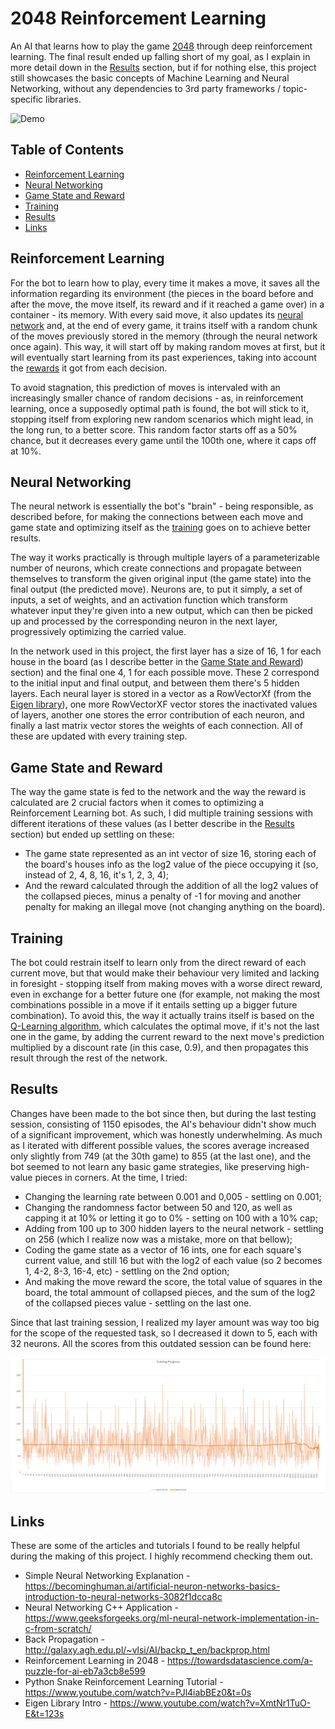 # 2048 Reinforcement Learning

An AI that learns how to play the game [2048](https://en.wikipedia.org/wiki/2048_(video_game)) through deep reinforcement learning.
The final result ended up falling short of my goal, as I explain in more detail down in the [Results](#results) section, but if for nothing else, this project still showcases the basic concepts of Machine Learning and Neural Networking, without any dependencies to 3rd party frameworks / topic-specific libraries.


![Demo](./Data/Demo.gif)



## Table of Contents
- [Reinforcement Learning](#reinforment-learning)
- [Neural Networking](#neural-networking)
- [Game State and Reward](#game-state-and-reward)
- [Training](#training)
- [Results](#results)
- [Links](#links)



## Reinforcement Learning

For the bot to learn how to play, every time it makes a move, it saves all the information regarding its environment (the pieces in the board before and after the move, the move itself, its reward and if it reached a game over) in a container - its memory. With every said move, it also updates its [neural network](#neural-networking) and, at the end of every game, it trains itself with a random chunk of the moves previously stored in the memory (through the neural network once again). This way, it will start off by making random moves at first, but it will eventually start learning from its past experiences, taking into account the [rewards](#game-state-and-reward) it got from each decision.

To avoid stagnation, this prediction of moves is intervaled with an increasingly smaller chance of random decisions - as, in reinforcement learning, once a supposedly optimal path is found, the bot will stick to it, stopping itself from exploring new random scenarios which might lead, in the long run, to a better score. This random factor starts off as a 50% chance, but it decreases every game until the 100th one, where it caps off at 10%.



## Neural Networking

The neural network is essentially the bot's "brain" - being responsible, as described before, for making the connections between each move and game state and optimizing itself as the [training](#training) goes on to achieve better results.

The way it works practically is through multiple layers of a parameterizable number of neurons, which create connections and propagate between themselves to transform the given original input (the game state) into the final output (the predicted move). Neurons are, to put it simply, a set of inputs, a set of weights, and an activation function which transform whatever input they're given into a new output, which can then be picked up and processed by the corresponding neuron in the next layer, progressively optimizing the carried value.

In the network used in this project, the first layer has a size of 16, 1 for each house in the board (as I describe better in the [Game State and Reward](#game-state-and-reward)) section) and the final one 4, 1 for each possible move. These 2 correspond to the initial input and final output, and between them there's 5 hidden layers. Each neural layer is stored in a vector as a RowVectorXf (from the [Eigen library](https://eigen.tuxfamily.org/index.php?title=Main_Page)), one more RowVectorXF vector stores the inactivated values of layers, another one stores the error contribution of each neuron, and finally a last matrix vector stores the weights of each connection. All of these are updated with every training step.



## Game State and Reward

The way the game state is fed to the network and the way the reward is calculated are 2 crucial factors when it comes to optimizing a Reinforcement Learning bot. As such, I did multiple training sessions with different iterations of these values (as I better describe in the [Results](#results) section) but ended up settling on these:
- The game state represented as an int vector of size 16, storing each of the board's houses info as the log2 value of the piece occupying it (so, instead of 2, 4, 8, 16, it's 1, 2, 3, 4);
- And the reward calculated through the addition of all the log2 values of the collapsed pieces, minus a penalty of -1 for moving and another penalty for making an illegal move (not changing anything on the board).



## Training

The bot could restrain itself to learn only from the direct reward of each current move, but that would make their behaviour very limited and lacking in foresight - stopping itself from making moves with a worse direct reward, even in exchange for a better future one (for example, not making the most combinations possible in a move if it entails setting up a bigger future combination). To avoid this, the way it actually trains itself is based on the [Q-Learning algorithm](https://en.wikipedia.org/wiki/Q-learning), which calculates the optimal move, if it's not the last one in the game, by adding the current reward to the next move's prediction multiplied by a discount rate (in this case, 0.9), and then propagates this result through the rest of the network.



## Results

Changes have been made to the bot since then, but during the last testing session, consisting of 1150 episodes, the AI's behaviour didn't show much of a significant improvement, which was honestly underwhelming. As much as I iterated with different possible values, the scores average increased only slightly from 749 (at the 30th game) to 855 (at the last one), and the bot seemed to not learn any basic game strategies, like preserving high-value pieces in corners. At the time, I tried:
- Changing the learning rate between 0.001 and 0,005 - settling on 0.001;
- Changing the randomness factor between 50 and 120, as well as capping it at 10% or letting it go to 0% - setting on 100 with a 10% cap;
- Adding from 100 up to 300 hidden layers to the neural network - settling on 256 (which I realize now was a mistake, more on that bellow);
- Coding the game state as a vector of 16 ints, one for each square's current value, and still 16 but with the log2 of each value (so 2 becomes 1, 4-2, 8-3, 16-4, etc) - settling on the 2nd option;
- And making the move reward the score, the total value of squares in the board, the total ammount of collapsed pieces, and the sum of the log2 of the collapsed pieces value - settling on the last one.

Since that last training session, I realized my layer amount was way too big for the scope of the requested task, so I decreased it down to 5, each with 32 neurons.
All the scores from this outdated session can be found here:


![Score Graph](https://github.com/MiguelCPereira/2048ReinforcementLearning/blob/main/Data/Training%20Chart.png)



## Links

These are some of the articles and tutorials I found to be really helpful during the making of this project. I highly recommend checking them out.

- Simple Neural Networking Explanation - https://becominghuman.ai/artificial-neuron-networks-basics-introduction-to-neural-networks-3082f1dcca8c
- Neural Networking C++ Application - https://www.geeksforgeeks.org/ml-neural-network-implementation-in-c-from-scratch/
- Back Propagation - http://galaxy.agh.edu.pl/~vlsi/AI/backp_t_en/backprop.html
- Reinforcement Learning in 2048 - https://towardsdatascience.com/a-puzzle-for-ai-eb7a3cb8e599
- Python Snake Reinforcement Learning Tutorial - https://www.youtube.com/watch?v=PJl4iabBEz0&t=0s
- Eigen Library Intro - https://www.youtube.com/watch?v=XmtNr1TuO-E&t=123s